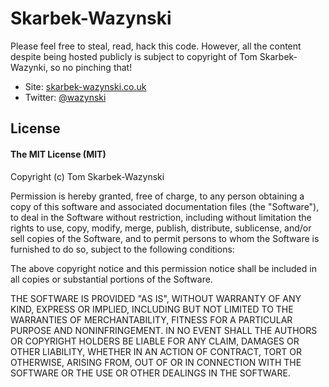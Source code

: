 # Skarbek-Wazynski

Please feel free to steal, read, hack this code. However, all the content despite being hosted publicly is subject to copyright of Tom Skarbek-Wazynki, so no pinching that!

* Site: [skarbek-wazynski.co.uk](http://skarbek-wazynski.co.uk)
* Twitter: [@wazynski](http://twitter.com/wazynski)

## License

#### The MIT License (MIT)

Copyright (c) Tom Skarbek-Wazynski

Permission is hereby granted, free of charge, to any person obtaining a copy of
this software and associated documentation files (the "Software"), to deal in
the Software without restriction, including without limitation the rights to
use, copy, modify, merge, publish, distribute, sublicense, and/or sell copies
of the Software, and to permit persons to whom the Software is furnished to do
so, subject to the following conditions:

The above copyright notice and this permission notice shall be included in all
copies or substantial portions of the Software.

THE SOFTWARE IS PROVIDED "AS IS", WITHOUT WARRANTY OF ANY KIND, EXPRESS OR
IMPLIED, INCLUDING BUT NOT LIMITED TO THE WARRANTIES OF MERCHANTABILITY,
FITNESS FOR A PARTICULAR PURPOSE AND NONINFRINGEMENT. IN NO EVENT SHALL THE
AUTHORS OR COPYRIGHT HOLDERS BE LIABLE FOR ANY CLAIM, DAMAGES OR OTHER
LIABILITY, WHETHER IN AN ACTION OF CONTRACT, TORT OR OTHERWISE, ARISING FROM,
OUT OF OR IN CONNECTION WITH THE SOFTWARE OR THE USE OR OTHER DEALINGS IN THE
SOFTWARE.

